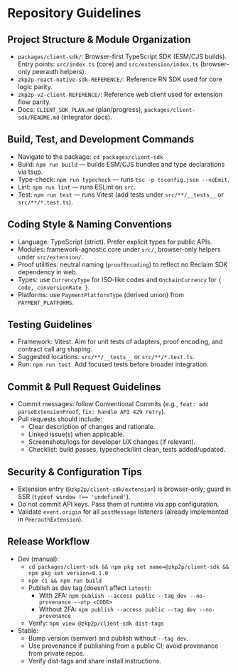 # Repository Guidelines

## Project Structure & Module Organization
- `packages/client-sdk/`: Browser-first TypeScript SDK (ESM/CJS builds). Entry points: `src/index.ts` (core) and `src/extension/index.ts` (browser-only peerauth helpers).
- `zkp2p-react-native-sdk-REFERENCE/`: Reference RN SDK used for core logic parity.
- `zkp2p-v2-client-REFERENCE/`: Reference web client used for extension flow parity.
- Docs: `CLIENT_SDK_PLAN.md` (plan/progress), `packages/client-sdk/README.md` (integrator docs).

## Build, Test, and Development Commands
- Navigate to the package: `cd packages/client-sdk`
- Build: `npm run build` — builds ESM/CJS bundles and type declarations via tsup.
- Type-check: `npm run typecheck` — runs `tsc -p tsconfig.json --noEmit`.
- Lint: `npm run lint` — runs ESLint on `src`.
- Test: `npm run test` — runs Vitest (add tests under `src/**/__tests__` or `src/**/*.test.ts`).

## Coding Style & Naming Conventions
- Language: TypeScript (strict). Prefer explicit types for public APIs.
- Modules: framework-agnostic core under `src/`, browser-only helpers under `src/extension/`.
- Proof utilities: neutral naming (`proofEncoding`) to reflect no Reclaim SDK dependency in web.
- Types: use `CurrencyType` for ISO-like codes and `OnchainCurrency` for `{ code, conversionRate }`.
- Platforms: use `PaymentPlatformType` (derived union) from `PAYMENT_PLATFORMS`.

## Testing Guidelines
- Framework: Vitest. Aim for unit tests of adapters, proof encoding, and contract call arg shaping.
- Suggested locations: `src/**/__tests__` or `src/**/*.test.ts`.
- Run: `npm run test`. Add focused tests before broader integration.

## Commit & Pull Request Guidelines
- Commit messages: follow Conventional Commits (e.g., `feat: add parseExtensionProof`, `fix: handle API 429 retry`).
- Pull requests should include:
  - Clear description of changes and rationale.
  - Linked issue(s) when applicable.
  - Screenshots/logs for developer UX changes (if relevant).
  - Checklist: build passes, typecheck/lint clean, tests added/updated.

## Security & Configuration Tips
- Extension entry (`@zkp2p/client-sdk/extension`) is browser-only; guard in SSR (`typeof window !== 'undefined'`).
- Do not commit API keys. Pass them at runtime via app configuration.
- Validate `event.origin` for all `postMessage` listeners (already implemented in `PeerauthExtension`).

## Release Workflow
- Dev (manual):
  - `cd packages/client-sdk && npm pkg set name=@zkp2p/client-sdk && npm pkg set version=0.1.0`
  - `npm ci && npm run build`
  - Publish as dev tag (doesn’t affect `latest`):
    - With 2FA: `npm publish --access public --tag dev --no-provenance --otp <CODE>`
    - Without 2FA: `npm publish --access public --tag dev --no-provenance`
  - Verify: `npm view @zkp2p/client-sdk dist-tags`
- Stable:
  - Bump version (semver) and publish without `--tag dev`.
  - Use provenance if publishing from a public CI; avoid provenance from private repos.
  - Verify dist-tags and share install instructions.
